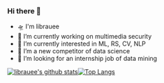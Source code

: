 ### Hi there 👋

- 🛸 I'm librauee
- 🚀 I’m currently working on multimedia security
- 🚅 I’m currently interested in ML, RS, CV, NLP
- 🛵 I’m a new competitor of data science
- 🚢 I’m looking for an internship job of data mining

[![librauee's github stats](https://github-readme-stats.vercel.app/api?username=librauee&show_icons=true)](https://github.com/anuraghazra/github-readme-stats)[![Top Langs](https://github-readme-stats.vercel.app/api/top-langs/?username=librauee&layout=compact)](https://github.com/anuraghazra/github-readme-stats)
